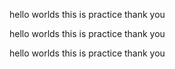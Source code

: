 hello worlds this is practice
thank you


hello worlds this is practice
thank you


hello worlds this is practice
thank you